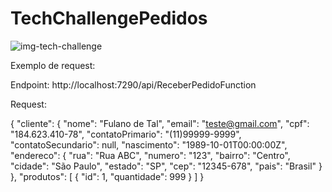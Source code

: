 # TechChallengePedidos

![img-tech-challenge](https://github.com/BrunaReveriego91/TechChallengePedidos/assets/94184681/3b1e8808-8800-41cf-aabe-226802a661b7)

   
Exemplo de request:

Endpoint: http://localhost:7290/api/ReceberPedidoFunction

Request: 


{
  "cliente": {
    "nome": "Fulano de Tal",
    "email": "teste@gmail.com",
    "cpf": "184.623.410-78",
    "contatoPrimario": "(11)99999-9999",
    "contatoSecundario": null,
    "nascimento": "1989-10-01T00:00:00Z",
    "endereco": {
      "rua": "Rua ABC",
      "numero": "123",
      "bairro": "Centro",
      "cidade": "São Paulo",
      "estado": "SP",
      "cep": "12345-678",
      "pais": "Brasil"
    }
  },
  "produtos": [
    {
      "id": 1,
      "quantidade": 999
    }
  ]
}
  

